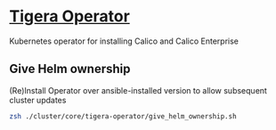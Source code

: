 # [Tigera Operator](https://github.com/tigera/operator)

Kubernetes operator for installing Calico and Calico Enterprise

## Give Helm ownership

(Re)Install Operator over ansible-installed version to allow subsequent cluster updates

```sh
zsh ./cluster/core/tigera-operator/give_helm_ownership.sh
```
